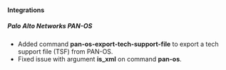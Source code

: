 
#### Integrations

##### Palo Alto Networks PAN-OS

- Added command **pan-os-export-tech-support-file** to export a tech support file (TSF) from PAN-OS.
- Fixed issue with argument **is_xml** on command **pan-os**.

